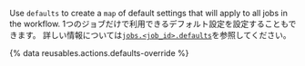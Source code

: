 Use `defaults` to create a `map` of default settings that will apply to all jobs in the workflow. 1つのジョブだけで利用できるデフォルト設定を設定することもできます。 詳しい情報については[`jobs.<job_id>.defaults`](/actions/using-workflows/workflow-syntax-for-github-actions#jobsjob_iddefaults)を参照してください。

{% data reusables.actions.defaults-override %}
